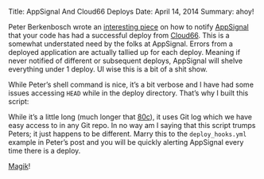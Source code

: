 Title: AppSignal And Cloud66 Deploys
Date: April 14, 2014
Summary: ahoy!

Peter Berkenbosch wrote an [interesting piece][1] on how to notify [AppSignal][2] that your code has had a successful deploy from [Cloud66][3]. This is a somewhat understated need by the folks at AppSignal. Errors from a deployed application are actually tallied up for each deploy. Meaning if never notified of different or subsequent deploys, AppSignal will shelve everything under 1 deploy. UI wise this is a bit of a shit show.

While Peter’s shell command is nice, it’s a bit verbose and I have had some issues accessing `HEAD` while in the deploy directory. That’s why I built this script:

<script src="https://gist.github.com/braidn/10652341.js"></script>

While it’s a little long (much longer that [80c][4]), it uses Git log which we have easy access to in any Git repo. In no way am I saying that this script trumps Peters; it just happens to be different. Marry this to the `deploy_hooks.yml` example in Peter’s post and you will be quickly alerting AppSignal every time there is a deploy.

[Magik][5]!

[1]: http://peterberkenbosch.nl/appsignal-deploy-notification-with-cloud66-deploy-hook/
[2]: https://appsignal.com
[3]: https://www.cloud66.com
[4]: http://programmers.stackexchange.com/questions/148677/why-is-80-characters-the-standard-limit-for-code-width
[5]: https://gimmebar.com/view/502ea8eaaac4223116000014/big